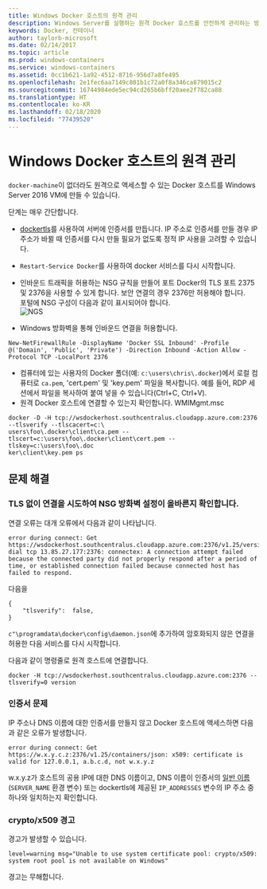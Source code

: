 ```yaml
---
title: Windows Docker 호스트의 원격 관리
description: Windows Server를 실행하는 원격 Docker 호스트를 안전하게 관리하는 방법
keywords: Docker, 컨테이너
author: taylorb-microsoft
ms.date: 02/14/2017
ms.topic: article
ms.prod: windows-containers
ms.service: windows-containers
ms.assetid: 0cc1b621-1a92-4512-8716-956d7a8fe495
ms.openlocfilehash: 2e1fec6aa7149c801b1c72a0f8a346ca879015c2
ms.sourcegitcommit: 16744984ede5ec94cd265b6bff20aee2f782ca88
ms.translationtype: HT
ms.contentlocale: ko-KR
ms.lasthandoff: 02/18/2020
ms.locfileid: "77439520"
---
```

# <a name="remote-management-of-a-windows-docker-host"></a>Windows Docker 호스트의 원격 관리

`docker-machine`이 없더라도 원격으로 액세스할 수 있는 Docker 호스트를 Windows Server 2016 VM에 만들 수 있습니다.

단계는 매우 간단합니다.

* [dockertls](https://hub.docker.com/r/stefanscherer/dockertls-windows/)를 사용하여 서버에 인증서를 만듭니다. IP 주소로 인증서를 만들 경우 IP 주소가 바뀔 때 인증서를 다시 만들 필요가 없도록 정적 IP 사용을 고려할 수 있습니다.

* `Restart-Service Docker`를 사용하여 docker 서비스를 다시 시작합니다.
* 인바운드 트래픽을 허용하는 NSG 규칙을 만들어 포트 Docker의 TLS 포트 2375 및 2376을 사용할 수 있게 합니다. 보안 연결의 경우 2376만 허용해야 합니다.  
  포털에 NSG 구성이 다음과 같이 표시되어야 합니다.  
  ![NGS](media/nsg.png)  
  
* Windows 방화벽을 통해 인바운드 연결을 허용합니다. 
```
New-NetFirewallRule -DisplayName 'Docker SSL Inbound' -Profile @('Domain', 'Public', 'Private') -Direction Inbound -Action Allow -Protocol TCP -LocalPort 2376
```
* 컴퓨터에 있는 사용자의 Docker 폴더(예: `c:\users\chris\.docker`)에서 로컬 컴퓨터로 `ca.pem`, 'cert.pem' 및 'key.pem' 파일을 복사합니다. 예를 들어, RDP 세션에서 파일을 복사하여 붙여 넣을 수 있습니다(Ctrl+C, Ctrl+V). 
* 원격 Docker 호스트에 연결할 수 있는지 확인합니다. WMIMgmt.msc
```
docker -D -H tcp://wsdockerhost.southcentralus.cloudapp.azure.com:2376 --tlsverify --tlscacert=c:\
users\foo\.docker\client\ca.pem --tlscert=c:\users\foo\.docker\client\cert.pem --tlskey=c:\users\foo\.doc
ker\client\key.pem ps
```


## <a name="troubleshooting"></a>문제 해결
### <a name="try-connecting-without-tls-to-determine-your-nsg-firewall-settings-are-correct"></a>TLS 없이 연결을 시도하여 NSG 방화벽 설정이 올바른지 확인합니다.
연결 오류는 대개 오류에서 다음과 같이 나타납니다.
```
error during connect: Get https://wsdockerhost.southcentralus.cloudapp.azure.com:2376/v1.25/version: dial tcp 13.85.27.177:2376: connectex: A connection attempt failed because the connected party did not properly respond after a period of time, or established connection failed because connected host has failed to respond.
```

다음을 
```
{
    "tlsverify":  false,
}
```
`c"\programdata\docker\config\daemon.json`에 추가하여 암호화되지 않은 연결을 허용한 다음 서비스를 다시 시작합니다.

다음과 같이 명령줄로 원격 호스트에 연결합니다.
```
docker -H tcp://wsdockerhost.southcentralus.cloudapp.azure.com:2376 --tlsverify=0 version
```

### <a name="cert-problems"></a>인증서 문제
IP 주소나 DNS 이름에 대한 인증서를 만들지 않고 Docker 호스트에 액세스하면 다음과 같은 오류가 발생합니다.
```
error during connect: Get https://w.x.y.c.z:2376/v1.25/containers/json: x509: certificate is valid for 127.0.0.1, a.b.c.d, not w.x.y.z
```
w.x.y.z가 호스트의 공용 IP에 대한 DNS 이름이고, DNS 이름이 인증서의 [일반 이름](https://www.ssl.com/faqs/common-name/)(`SERVER_NAME` 환경 변수) 또는 dockertls에 제공된 `IP_ADDRESSES` 변수의 IP 주소 중 하나와 일치하는지 확인합니다.

### <a name="cryptox509-warning"></a>crypto/x509 경고
경고가 발생할 수 있습니다. 
```
level=warning msg="Unable to use system certificate pool: crypto/x509: system root pool is not available on Windows"
```
경고는 무해합니다.
